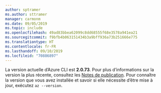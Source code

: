 ```yaml
---
author: sptramer
ms.author: sttramer
manager: carmonm
ms.date: 09/05/2019
ms.topic: include
ms.openlocfilehash: 49ad83bbea62099c8dd68555f68e3578a941ea21
ms.sourcegitcommit: f9bfb4b063151434b3a9bff936a73b251666e775
ms.translationtype: HT
ms.contentlocale: fr-FR
ms.lasthandoff: 09/10/2019
ms.locfileid: "70886897"
---
```

La version actuelle d’Azure CLI est __2.0.73__. Pour plus d’informations sur la version la plus récente, consultez les [Notes de publication](../release-notes-azure-cli.md). Pour connaître la version que vous avez installée et savoir si elle nécessite d’être mise à jour, exécutez `az --version`.
